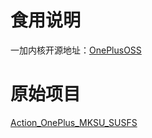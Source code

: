 # 食用说明
一加内核开源地址：[OnePlusOSS](https://github.com/OnePlusOSS/kernel_manifest)

# 原始项目
[Action_OnePlus_MKSU_SUSFS](https://github.com/ShirkNeko/Action_OnePlus_MKSU_SUSFS)
